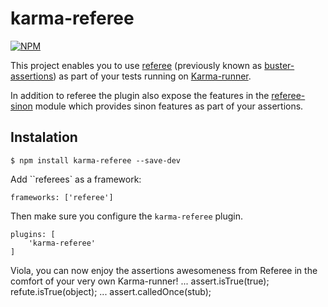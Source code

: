 karma-referee
=======================

[![NPM](https://nodei.co/npm/karma-referee.png?stars=true&downloads=true)](https://npmjs.org/package/karma-referee)


This project enables you to use [referee](https://github.com/busterjs/referee) (previously known as [buster-assertions](http://docs.busterjs.org/en/latest/modules/referees/#buster-assertions)) as part of your tests running on [Karma-runner](http://karma-runner.github.io/).

In addition to referee the plugin also expose the features in the [referee-sinon]() module which provides sinon features as part of your assertions.

## Instalation 

	$ npm install karma-referee --save-dev

Add ``referees` as a framework:

	frameworks: ['referee']


Then make sure you configure the ``karma-referee`` plugin.

	plugins: [
		'karma-referee'
	]

Viola, you can now enjoy the assertions awesomeness from Referee in the comfort of your very own Karma-runner!
	...
	assert.isTrue(true);
	refute.isTrue(object);
	...
	assert.calledOnce(stub);
